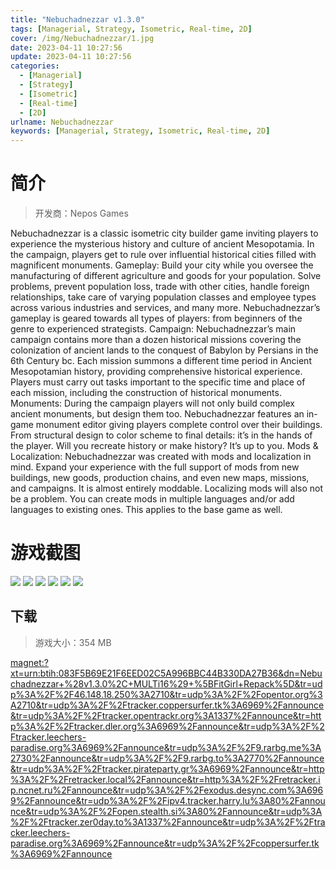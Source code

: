 ```yaml
---
title: "Nebuchadnezzar v1.3.0"
tags: [Managerial, Strategy, Isometric, Real-time, 2D]
cover: /img/Nebuchadnezzar/1.jpg
date: 2023-04-11 10:27:56
update: 2023-04-11 10:27:56
categories: 
  - [Managerial]
  - [Strategy]
  - [Isometric]
  - [Real-time]
  - [2D]
urlname: Nebuchadnezzar
keywords: [Managerial, Strategy, Isometric, Real-time, 2D]
---
```

# 简介

> 开发商：Nepos Games

Nebuchadnezzar is a classic isometric city builder game inviting players to experience the mysterious history and culture of ancient Mesopotamia. In the campaign, players get to rule over influential historical cities filled with magnificent monuments.
Gameplay:
Build your city while you oversee the manufacturing of different agriculture and goods for your population. Solve problems, prevent population loss, trade with other cities, handle foreign relationships, take care of varying population classes and employee types across various industries and services, and many more. Nebuchadnezzar’s gameplay is geared towards all types of players: from beginners of the genre to experienced strategists.
Campaign:
Nebuchadnezzar’s main campaign contains more than a dozen historical missions covering the colonization of ancient lands to the conquest of Babylon by Persians in the 6th Century bc. Each mission summons a different time period in Ancient Mesopotamian history, providing comprehensive historical experience. Players must carry out tasks important to the specific time and place of each mission, including the construction of historical monuments.
Monuments:
During the campaign players will not only build complex ancient monuments, but design them too. Nebuchadnezzar features an in-game monument editor giving players complete control over their buildings. From structural design to color scheme to final details: it’s in the hands of the player. Will you recreate history or make history? It’s up to you.
Mods & Localization:
Nebuchadnezzar was created with mods and localization in mind. Expand your experience with the full support of mods from new buildings, new goods, production chains, and even new maps, missions, and campaigns. It is almost entirely moddable. Localizing mods will also not be a problem. You can create mods in multiple languages and/or add languages to existing ones. This applies to the base game as well.

# 游戏截图

![](/img/Nebuchadnezzar/2.jpg)
![](/img/Nebuchadnezzar/3.jpg)
![](/img/Nebuchadnezzar/4.jpg)
![](/img/Nebuchadnezzar/5.jpg)
![](/img/Nebuchadnezzar/6.jpg)
![](/img/Nebuchadnezzar/7.jpg)


## 下载

> 游戏大小：354 MB

[magnet:?xt=urn:btih:083F5B69E21F6EED02C5A996BBC44B330DA27B36&amp;dn=Nebuchadnezzar+%28v1.3.0%2C+MULTi16%29+%5BFitGirl+Repack%5D&amp;tr=udp%3A%2F%2F46.148.18.250%3A2710&amp;tr=udp%3A%2F%2Fopentor.org%3A2710&amp;tr=udp%3A%2F%2Ftracker.coppersurfer.tk%3A6969%2Fannounce&amp;tr=udp%3A%2F%2Ftracker.opentrackr.org%3A1337%2Fannounce&amp;tr=http%3A%2F%2Ftracker.dler.org%3A6969%2Fannounce&amp;tr=udp%3A%2F%2Ftracker.leechers-paradise.org%3A6969%2Fannounce&amp;tr=udp%3A%2F%2F9.rarbg.me%3A2730%2Fannounce&amp;tr=udp%3A%2F%2F9.rarbg.to%3A2770%2Fannounce&amp;tr=udp%3A%2F%2Ftracker.pirateparty.gr%3A6969%2Fannounce&amp;tr=http%3A%2F%2Fretracker.local%2Fannounce&amp;tr=http%3A%2F%2Fretracker.ip.ncnet.ru%2Fannounce&amp;tr=udp%3A%2F%2Fexodus.desync.com%3A6969%2Fannounce&amp;tr=udp%3A%2F%2Fipv4.tracker.harry.lu%3A80%2Fannounce&amp;tr=udp%3A%2F%2Fopen.stealth.si%3A80%2Fannounce&amp;tr=udp%3A%2F%2Ftracker.zer0day.to%3A1337%2Fannounce&amp;tr=udp%3A%2F%2Ftracker.leechers-paradise.org%3A6969%2Fannounce&amp;tr=udp%3A%2F%2Fcoppersurfer.tk%3A6969%2Fannounce](magnet:?xt=urn:btih:083F5B69E21F6EED02C5A996BBC44B330DA27B36&amp;dn=Nebuchadnezzar+%28v1.3.0%2C+MULTi16%29+%5BFitGirl+Repack%5D&amp;tr=udp%3A%2F%2F46.148.18.250%3A2710&amp;tr=udp%3A%2F%2Fopentor.org%3A2710&amp;tr=udp%3A%2F%2Ftracker.coppersurfer.tk%3A6969%2Fannounce&amp;tr=udp%3A%2F%2Ftracker.opentrackr.org%3A1337%2Fannounce&amp;tr=http%3A%2F%2Ftracker.dler.org%3A6969%2Fannounce&amp;tr=udp%3A%2F%2Ftracker.leechers-paradise.org%3A6969%2Fannounce&amp;tr=udp%3A%2F%2F9.rarbg.me%3A2730%2Fannounce&amp;tr=udp%3A%2F%2F9.rarbg.to%3A2770%2Fannounce&amp;tr=udp%3A%2F%2Ftracker.pirateparty.gr%3A6969%2Fannounce&amp;tr=http%3A%2F%2Fretracker.local%2Fannounce&amp;tr=http%3A%2F%2Fretracker.ip.ncnet.ru%2Fannounce&amp;tr=udp%3A%2F%2Fexodus.desync.com%3A6969%2Fannounce&amp;tr=udp%3A%2F%2Fipv4.tracker.harry.lu%3A80%2Fannounce&amp;tr=udp%3A%2F%2Fopen.stealth.si%3A80%2Fannounce&amp;tr=udp%3A%2F%2Ftracker.zer0day.to%3A1337%2Fannounce&amp;tr=udp%3A%2F%2Ftracker.leechers-paradise.org%3A6969%2Fannounce&amp;tr=udp%3A%2F%2Fcoppersurfer.tk%3A6969%2Fannounce)